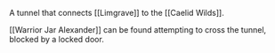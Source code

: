 A tunnel that connects [[Limgrave]] to the [[Caelid Wilds]].

[[Warrior Jar Alexander]] can be found attempting to cross the tunnel, blocked by a locked door.